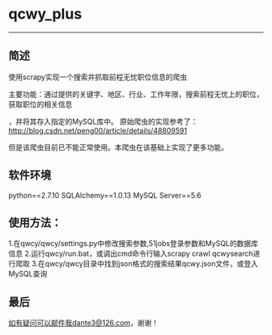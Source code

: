 ﻿# qcwy_plus
***

## 简述  
使用scrapy实现一个搜索并抓取前程无忧职位信息的爬虫

主要功能：通过提供的关键字、地区、行业、工作年限，搜索前程无忧上的职位，获取职位的相关信息

，并将其存入指定的MySQL库中。
原始爬虫的实现参考了：http://blog.csdn.net/peng00/article/details/48809591
  
但是该爬虫目前已不能正常使用。本爬虫在该基础上实现了更多功能。


## 软件环境
python==2.7.10
SQLAlchemy==1.0.13
MySQL Server==5.6


## 使用方法：  
1.在qwcy/qwcy/settings.py中修改搜索参数,51jobs登录参数和MySQL的数据库信息 
2.运行qwcy/run.bat，或调出cmd命令行输入scrapy crawl qcwysearch进行爬取
3.在qwcy/qwcy目录中找到json格式的搜索结果qcwy.json文件，或登入MySQL查询


## 最后
如有疑问可以邮件我dante3@126.com，谢谢！